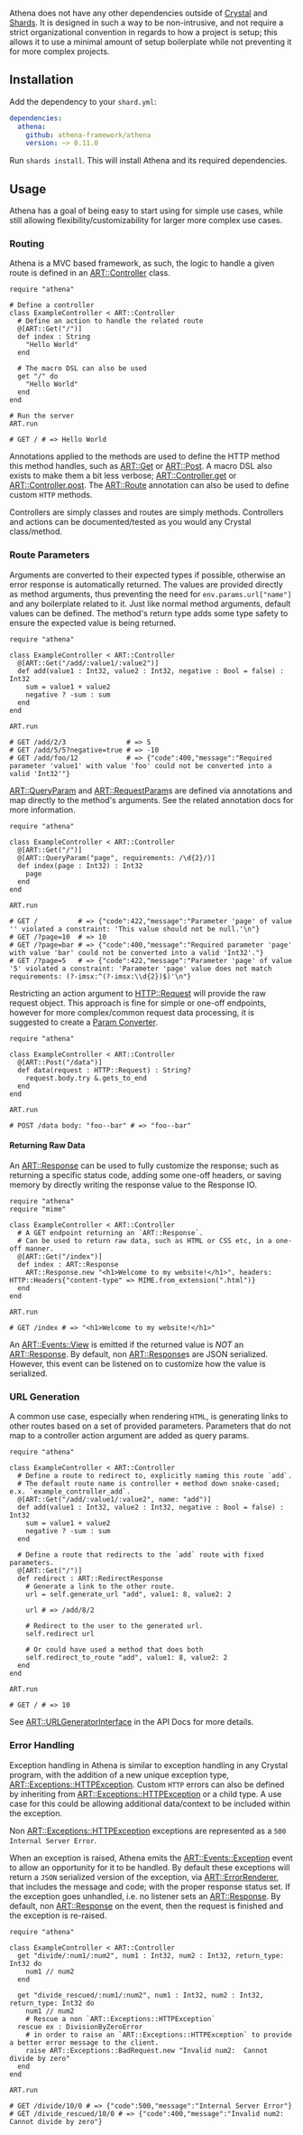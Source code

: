 Athena does not have any other dependencies outside of [Crystal](https://crystal-lang.org) and [Shards](https://crystal-lang.org/reference/the_shards_command/index.html).
It is designed in such a way to be non-intrusive, and not require a strict organizational convention in regards to how a project is setup;
this allows it to use a minimal amount of setup boilerplate while not preventing it for more complex projects.

## Installation

Add the dependency to your `shard.yml`:

```yaml
dependencies:
  athena:
    github: athena-framework/athena
    version: ~> 0.11.0
```

Run `shards install`.  This will install Athena and its required dependencies.

## Usage

Athena has a goal of being easy to start using for simple use cases, while still allowing flexibility/customizability for larger more complex use cases.

### Routing

Athena is a MVC based framework, as such, the logic to handle a given route is defined in an [ART::Controller](https://athena-framework.github.io/athena/Athena/Routing/Controller.html) class.

```crystal
require "athena"

# Define a controller
class ExampleController < ART::Controller
  # Define an action to handle the related route
  @[ART::Get("/")]
  def index : String
    "Hello World"
  end

  # The macro DSL can also be used
  get "/" do
    "Hello World"
  end
end

# Run the server
ART.run

# GET / # => Hello World
```
Annotations applied to the methods are used to define the HTTP method this method handles, such as [ART::Get](https://athena-framework.github.io/athena/Athena/Routing/Get.html) or [ART::Post](https://athena-framework.github.io/athena/Athena/Routing/Post.html).  A macro DSL also exists to make them a bit less verbose;
[ART::Controller.get](https://athena-framework.github.io/athena/Athena/Routing/Controller.html#get(path,*args,**named_args,&)-macro) or [ART::Controller.post](https://athena-framework.github.io/athena/Athena/Routing/Controller.html#post(path,*args,**named_args,&)-macro).  The [ART::Route](https://athena-framework.github.io/athena/Athena/Routing/Route.html) annotation can also be used to define custom `HTTP` methods.

Controllers are simply classes and routes are simply methods.  Controllers and actions can be documented/tested as you would any Crystal class/method.

### Route Parameters

Arguments are converted to their expected types if possible, otherwise an error response is automatically returned.
The values are provided directly as method arguments, thus preventing the need for `env.params.url["name"]` and any boilerplate related to it. Just like normal method arguments, default values can be defined. The method's return type adds some type safety to ensure the expected value is being returned.

```crystal
require "athena"

class ExampleController < ART::Controller
  @[ART::Get("/add/:value1/:value2")]
  def add(value1 : Int32, value2 : Int32, negative : Bool = false) : Int32
    sum = value1 + value2
    negative ? -sum : sum
  end
end

ART.run

# GET /add/2/3               # => 5
# GET /add/5/5?negative=true # => -10
# GET /add/foo/12            # => {"code":400,"message":"Required parameter 'value1' with value 'foo' could not be converted into a valid 'Int32'"}
```

[ART::QueryParam](https://athena-framework.github.io/athena/Athena/Routing/QueryParam.html) and [ART::RequestParam](https://athena-framework.github.io/athena/Athena/Routing/RequestParam.html)s are defined via annotations and map directly to the method's arguments.  See the related annotation docs for more information.

```crystal
require "athena"

class ExampleController < ART::Controller
  @[ART::Get("/")]
  @[ART::QueryParam("page", requirements: /\d{2}/)]
  def index(page : Int32) : Int32
    page
  end
end

ART.run

# GET /          # => {"code":422,"message":"Parameter 'page' of value '' violated a constraint: 'This value should not be null.'\n"}
# GET /?page=10  # => 10
# GET /?page=bar # => {"code":400,"message":"Required parameter 'page' with value 'bar' could not be converted into a valid 'Int32'."}
# GET /?page=5   # => {"code":422,"message":"Parameter 'page' of value '5' violated a constraint: 'Parameter 'page' value does not match requirements: (?-imsx:^(?-imsx:\\d{2})$)'\n"}
```

Restricting an action argument to [HTTP::Request](https://crystal-lang.org/api/HTTP/Request.html) will provide the raw request object.
This approach is fine for simple or one-off endpoints, however for more complex/common request data processing, it is suggested to create
a [Param Converter](./advanced_usage.md#param-converters).

```crystal
require "athena"

class ExampleController < ART::Controller
  @[ART::Post("/data")]
  def data(request : HTTP::Request) : String?
    request.body.try &.gets_to_end
  end
end

ART.run

# POST /data body: "foo--bar" # => "foo--bar"
```

#### Returning Raw Data

An [ART::Response](https://athena-framework.github.io/athena/Athena/Routing/Response.html) can be used to fully customize the response; such as returning a specific status code, adding some one-off headers, or saving memory by directly writing the response value to the Response IO.

```crystal
require "athena"
require "mime"

class ExampleController < ART::Controller
  # A GET endpoint returning an `ART::Response`.
  # Can be used to return raw data, such as HTML or CSS etc, in a one-off manner.
  @[ART::Get("/index")]
  def index : ART::Response
    ART::Response.new "<h1>Welcome to my website!</h1>", headers: HTTP::Headers{"content-type" => MIME.from_extension(".html")}
  end
end

ART.run

# GET /index # => "<h1>Welcome to my website!</h1>"
```

An [ART::Events::View](https://athena-framework.github.io/athena/Athena/Routing/Events/View.html) is emitted if the returned value is _NOT_ an [ART::Response](https://athena-framework.github.io/athena/Athena/Routing/Response.html).  By default, non [ART::Response](https://athena-framework.github.io/athena/Athena/Routing/Response.html)s are JSON serialized.
However, this event can be listened on to customize how the value is serialized.

### URL Generation

A common use case, especially when rendering `HTML`, is generating links to other routes based on a set of provided parameters.  Parameters that do not map to a controller action argument are added as query params.

```crystal
require "athena"

class ExampleController < ART::Controller
  # Define a route to redirect to, explicitly naming this route `add`.
  # The default route name is controller + method down snake-cased; e.x. `example_controller_add`.
  @[ART::Get("/add/:value1/:value2", name: "add")]
  def add(value1 : Int32, value2 : Int32, negative : Bool = false) : Int32
    sum = value1 + value2
    negative ? -sum : sum
  end

  # Define a route that redirects to the `add` route with fixed parameters.
  @[ART::Get("/")]
  def redirect : ART::RedirectResponse
    # Generate a link to the other route.
    url = self.generate_url "add", value1: 8, value2: 2

    url # => /add/8/2

    # Redirect to the user to the generated url.
    self.redirect url

    # Or could have used a method that does both
    self.redirect_to_route "add", value1: 8, value2: 2
  end
end

ART.run

# GET / # => 10
```

See [ART::URLGeneratorInterface](https://athena-framework.github.io/athena/Athena/Routing/URLGeneratorInterface.html) in the API Docs for more details.

### Error Handling

Exception handling in Athena is similar to exception handling in any Crystal program, with the addition of a new unique exception type, [ART::Exceptions::HTTPException](https://athena-framework.github.io/athena/Athena/Routing/Exceptions/HTTPException.html).
Custom `HTTP` errors can also be defined by inheriting from [ART::Exceptions::HTTPException](https://athena-framework.github.io/athena/Athena/Routing/Exceptions/HTTPException.html) or a child type.
A use case for this could be allowing additional data/context to be included within the exception.

Non [ART::Exceptions::HTTPException](https://athena-framework.github.io/athena/Athena/Routing/Exceptions/HTTPException.html) exceptions are represented as a `500 Internal Server Error`.

When an exception is raised, Athena emits the [ART::Events::Exception](https://athena-framework.github.io/athena/Athena/Routing/Events/Exception.html) event to allow an opportunity for it to be handled.
By default these exceptions will return a `JSON` serialized version of the exception, via [ART::ErrorRenderer](https://athena-framework.github.io/athena/Athena/Routing/ErrorRenderer.html), that includes the message and code; with the proper response status set.
If the exception goes unhandled, i.e. no listener sets an [ART::Response](https://athena-framework.github.io/athena/Athena/Routing/Response.html).  By default, non [ART::Response](https://athena-framework.github.io/athena/Athena/Routing/Response.html) on the event, then the request is finished and the exception is re-raised.

```crystal
require "athena"

class ExampleController < ART::Controller
  get "divide/:num1/:num2", num1 : Int32, num2 : Int32, return_type: Int32 do
    num1 // num2
  end

  get "divide_rescued/:num1/:num2", num1 : Int32, num2 : Int32, return_type: Int32 do
    num1 // num2
    # Rescue a non `ART::Exceptions::HTTPException`
  rescue ex : DivisionByZeroError
    # in order to raise an `ART::Exceptions::HTTPException` to provide a better error message to the client.
    raise ART::Exceptions::BadRequest.new "Invalid num2:  Cannot divide by zero"
  end
end

ART.run

# GET /divide/10/0 # => {"code":500,"message":"Internal Server Error"}
# GET /divide_rescued/10/0 # => {"code":400,"message":"Invalid num2:  Cannot divide by zero"}
```
